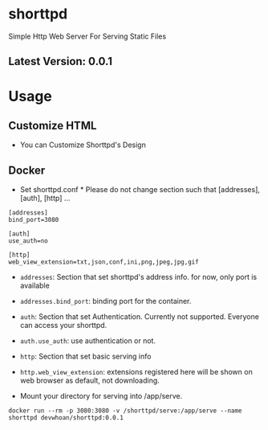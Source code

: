 # shorttpd
Simple Http Web Server For Serving Static Files

## Latest Version: 0.0.1

# Usage
## Customize HTML
- You can Customize Shorttpd's Design

## Docker
- Set shorttpd.conf * Please do not change section such that [addresses], [auth], [http] ...
```
[addresses]
bind_port=3080

[auth]
use_auth=no

[http]
web_view_extension=txt,json,conf,ini,png,jpeg,jpg,gif
```
- `addresses`: Section that set shorttpd's address info. for now, only port is available
- `addresses.bind_port`: binding port for the container.
- `auth`: Section that set Authentication. Currently not supported. Everyone can access your shorttpd.
- `auth.use_auth`: use authentication or not.
- `http`: Section that set basic serving info
- `http.web_view_extension`: extensions registered here will be shown on web browser as default, not downloading.

- Mount your directory for serving into /app/serve.

`docker run --rm -p 3080:3080 -v /shorttpd/serve:/app/serve --name shorttpd devwhoan/shorttpd:0.0.1`